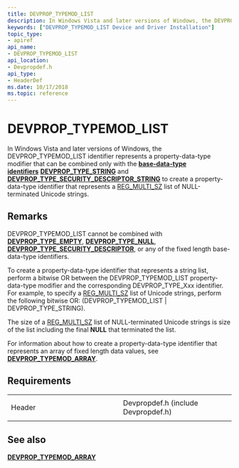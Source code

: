 ```yaml
---
title: DEVPROP_TYPEMOD_LIST
description: In Windows Vista and later versions of Windows, the DEVPROP_TYPEMOD_LIST identifier represents a property-data-type modifier that can be combined only with the base-data-type identifiers DEVPROP_TYPE_STRING and DEVPROP_TYPE_SECURITY_DESCRIPTOR_STRING to create a property-data-type identifier that represents a [REG_MULTI_SZ](/windows/desktop/SysInfo/registry-value-types) list of NULL-terminated Unicode strings.
keywords: ["DEVPROP_TYPEMOD_LIST Device and Driver Installation"]
topic_type:
- apiref
api_name:
- DEVPROP_TYPEMOD_LIST
api_location:
- Devpropdef.h
api_type:
- HeaderDef
ms.date: 10/17/2018
ms.topic: reference
---
```


# DEVPROP_TYPEMOD_LIST


In Windows Vista and later versions of Windows, the DEVPROP_TYPEMOD_LIST identifier represents a property-data-type modifier that can be combined only with the [**base-data-type identifiers**](/previous-versions/ff537793(v=vs.85)) [**DEVPROP_TYPE_STRING**](devprop-type-string.md) and [**DEVPROP_TYPE_SECURITY_DESCRIPTOR_STRING**](devprop-type-security-descriptor-string.md) to create a property-data-type identifier that represents a [REG_MULTI_SZ](/windows/desktop/SysInfo/registry-value-types) list of NULL-terminated Unicode strings.

## Remarks

DEVPROP_TYPEMOD_LIST cannot be combined with [**DEVPROP_TYPE_EMPTY**](devprop-type-empty.md), [**DEVPROP_TYPE_NULL**](devprop-type-null.md), [**DEVPROP_TYPE_SECURITY_DESCRIPTOR**](devprop-type-security-descriptor.md), or any of the fixed length base-data-type identifiers.

To create a property-data-type identifier that represents a string list, perform a bitwise OR between the DEVPROP_TYPEMOD_LIST property-data-type modifier and the corresponding DEVPROP_TYPE_Xxx identifier. For example, to specify a [REG_MULTI_SZ](/windows/desktop/SysInfo/registry-value-types) list of Unicode strings, perform the following bitwise OR: (DEVPROP_TYPEMOD_LIST | DEVPROP_TYPE_STRING).

The size of a [REG_MULTI_SZ](/windows/desktop/SysInfo/registry-value-types) list of NULL-terminated Unicode strings is size of the list including the final **NULL** that terminated the list.

For information about how to create a property-data-type identifier that represents an array of fixed length data values, see [**DEVPROP_TYPEMOD_ARRAY**](devprop-typemod-array.md).

## Requirements

<table>
<colgroup>
<col width="50%" />
<col width="50%" />
</colgroup>
<tbody>
<tr class="odd">
<td align="left"><p>Header</p></td>
<td align="left">Devpropdef.h (include Devpropdef.h)</td>
</tr>
</tbody>
</table>

## See also


[**DEVPROP_TYPEMOD_ARRAY**](devprop-typemod-array.md)

 

